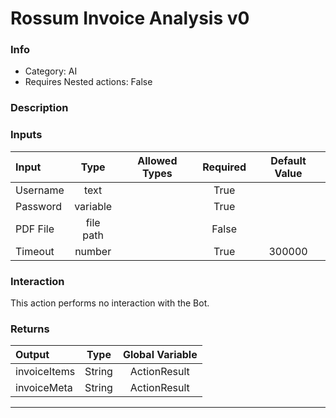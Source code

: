 # Rossum Invoice Analysis v0

### Info

- Category: AI
- Requires Nested actions: False


### Description



### Inputs

| Input | Type | Allowed Types | Required |  Default Value |
| :--- | :---: | :---: | :---: | :---: |
| Username | text |  | True |  |
| Password | variable |  | True |  |
| PDF File | file path |  | False |  |
| Timeout | number |  | True | 300000 |


### Interaction
This action performs no interaction with the Bot.

### Returns

| Output | Type | Global Variable |
| :--- | :---: | :---: |
| invoiceItems | String | ActionResult |
| invoiceMeta | String | ActionResult |

---